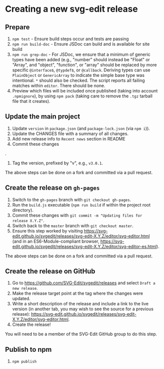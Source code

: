 # Creating a new svg-edit release

## Prepare

1. `npm test` - Ensure build steps occur and tests are passing
1. `npm run build-doc` - Ensure JSDoc can build and is available for site build
1. `npm run grep-doc` - For JSDoc, we ensure that a minimum of generic types
    have been added (e.g., "number" should instead be "Float" or "Array",
    and "object", "function", or "array" should be replaced by more specific
    `@interface`s, `@typdef`s, or `@callback`. Deriving types can use
    `PlainObject` or `GenericArray` to indicate the simple base type was
    intentional. `*` should also be checked. The script reports all failing
    matches within `editor`. There should be none.
1. Preview which files will be included once published (taking into
    account `.npmignore`), by using `npm pack` (taking care to remove
    the `.tgz` tarball file that it creates).

## Update the main project
<!--
1. Update the VERSION variable in Makefile.
-->
1. Update `version` in `package.json` (and `package-lock.json` (via `npm i`)).
1. Update the CHANGES file with a summary of all changes.
1. Add new release info to `Recent news` section in README
1. Commit these changes
<!-- with `git commit -m "Updating Makefile and CHANGES for release X.Y.Z"`-->.
1. Tag the version, prefixed by "v", e.g., `v3.0.1`.

The above steps can be done on a fork and committed via a pull request.

## Create the release on `gh-pages`
<!--
2. From the root directory run `make`.
3. Copy `build/svg-edit-X.Y.Z/`, `build/svg-edit-X.Y.Z-src.tar.gz`, and `build/svg-edit-X.Y.Z.zip` to a temporary directory.
-->

1. Switch to the `gh-pages` branch with `git checkout gh-pages`.
1. Run the `build.js` executable (`npm run build` if within the project root
    directory).
1. Commit these changes with `git commit -m "Updating files for release X.Y.Z"`.
1. Switch back to the `master` branch with `git checkout master`.
1. Ensure this step worked by visiting
    <https://svg-edit.github.io/svgedit/releases/svg-edit-X.Y.Z/editor/svg-editor.html>
    (and in an ES6-Module-compliant browser,
    <https://svg-edit.github.io/svgedit/releases/svg-edit-X.Y.Z/editor/svg-editor-es.html>).

The above steps can be done on a fork and committed via a pull request.

## Create the release on GitHub
<!--
4. Attach the `svg-edit-X.Y.Z-src.tar.gz` and `build/svg-edit-X.Y.Z.zip` files to the release.
-->
1. Go to <https://github.com/SVG-Edit/svgedit/releases> and select
  `Draft a new release`.
1. Make the release target point at the tag where the <!-- makefile and -->
  changes were updated.
1. Write a short description of the release and include a link to the live
  version (in another tab, you may wish to see the source for a previous
  release):
  <https://svg-edit.github.io/svgedit/releases/svg-edit-X.Y.Z/editor/svg-editor.html>.
1. Create the release!

You will need to be a member of the SVG-Edit GitHub group to do this step.

## Publish to npm

1. `npm publish`
